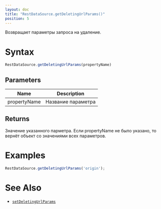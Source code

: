 ```yaml
---
layout: doc
title: "RestDataSource.getDeletingUrlParams()"
position: 5
---
```


Возвращает параметры запроса на удаление.

# Syntax

```js
RestDataSource.getDeletingUrlParams(propertyName)
```

## Parameters

|Name|Description|
|----|-----------|
|propertyName|Название параметра|

## Returns

Значение указанного парметра. Если propertyName не было указано, то вернёт объект со значениями всех параметров.

# Examples

```js
RestDataSource.getDeletingUrlParams('origin');
```

# See Also

* [`setDeletingUrlParams`](../RestDataSource.setDeletingUrlParams/)
